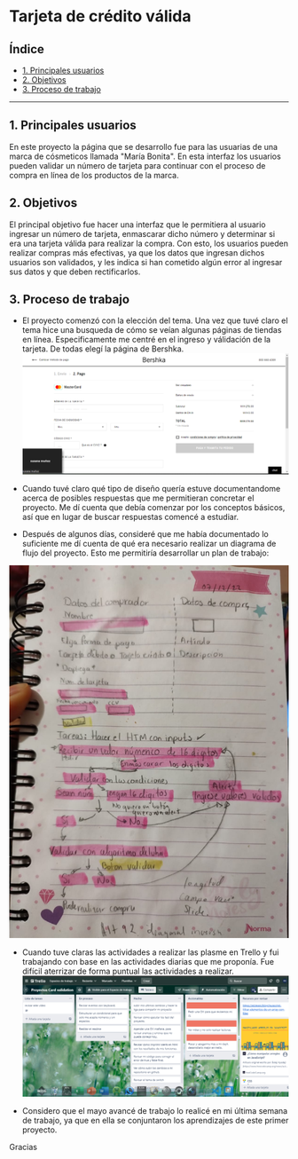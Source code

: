 # Tarjeta de crédito válida

## Índice

* [1. Principales usuarios](#1-Principales-usuarios)
* [2. Objetivos](#2-objetivos)
* [3. Proceso de trabajo](#3-proceso-de-trabajo)


***

## 1. Principales usuarios

En este proyecto la página que se desarrollo fue para las usuarias de una marca de cósmeticos llamada "María Bonita". En esta interfaz los usuarios pueden validar un número de tarjeta para continuar con el proceso de compra en línea de los productos de la marca. 


## 2. Objetivos
El principal objetivo fue hacer una interfaz que le permitiera al usuario ingresar un número de tarjeta, enmascarar dicho número y determinar si era una tarjeta válida para realizar la compra. Con esto, los usuarios pueden realizar compras más efectivas, ya que los datos que ingresan dichos usuarios son validados, y les indica si han cometido algún error al ingresar sus datos y que deben rectificarlos.

## 3. Proceso de trabajo
* El proyecto comenzó con la elección del tema. Una vez que tuvé claro el tema hice una busqueda de cómo se veían algunas páginas de tiendas en línea. Especificamente me centré en el ingreso y válidación de la tarjeta. De todas elegí la página de Bershka. 
![Prototipo de la página](/ejemplo%20de%20car%20validation.png)

* Cuando tuvé claro qué tipo de diseño quería estuve documentandome acerca de posibles respuestas que me permitieran concretar el proyecto. Me dí cuenta que debía comenzar por los conceptos básicos, así que en lugar de buscar respuestas comencé a estudiar. 

* Después de algunos días, consideré que me había documentado lo suficiente me dí cuenta de qué era necesario realizar un diagrama de flujo del proyecto. Esto me permitiría desarrollar un plan de trabajo: 

![Diagrama de flujo del proyecto](diagrama.jpeg)

* Cuando tuve claras las actividades a realizar las plasme en Trello y fui trabajando con base en las actividades diarias que me proponía. Fue difícil aterrizar de forma puntual las actividades a realizar. 
![Planeación de actividades puntuales del proyecto](trello.png)


* Considero que el mayo avancé de trabajo lo realicé en mi última semana de trabajo, ya que en ella se conjuntaron los aprendizajes de este primer proyecto.


Gracias







